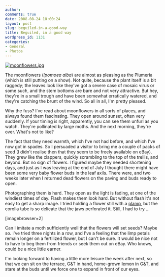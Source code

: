 ```yaml
---
author:
comments: true
date: 2008-08-24 18:00:24
layout: post
slug: beguiled-in-a-good-way
title: Beguiled, in a good way
wordpress_id: 1131
categories:
- General
- Photos
---
```


[![moonflowers.jpg](http://jeremycherfas.net/wp/wp-content/gallery/flowers/moonflowers.jpg)](http://jeremycherfas.net/wp/wp-content/gallery/flowers/moonflowers.jpg)


The moonflowers (_Ipomoea alba_) are almost as pleasing as the Plumeria (which is still putting on a show). Not quite, because the plant itself is a bit raggedy; the leaves look like they've got a severe case of mosaic virus or some such, and the stem bottoms are bare and not very attractive. But hey, they're in a small trough and have been somewhat erratically watered, and they're catching the brunt of the wind. So all in all, I'm pretty pleased.

Why the fuss? I've read about moonflowers in all sorts of places, and always found them fascinating. They open around sunset, often very suddenly. If your timing is right, apparently, you can see them unfurl as you watch. They're pollinated by large moths. And the next morning, they're over. What's not to like?

The fact that they need warmth, which I've not had before, and which I've now got in spades. So I persuaded a visitor to bring me a couple of packs of seed (I didn't realise then that they seem to be freely available on eBay). They grew like the clappers, quickly scrambling to the top of the trellis, and beyond. But no sign of flowers. I figured maybe they needed shortening days, and just as I was leaving at the end of July I thought there might have been some very baby flower buds in the leaf axils. There were, and two weeks later when I returned dead flowers on the paving and buds ready to open.

Photographing them is hard. They open as the light is fading, at one of the windiest times of day. Flash makes them look hard. But without flash it's not easy to get a sharp image. I tried holding a flower still with a [plamp](http://www.tripodhead.com/products/plamp-main.cfm), but the corolla tube is so delicate that the jaws perforated it. Still, I had to try ...

[imagebrowser=2]

Can I imitate a moth sufficiently well that the flowers will set seeds? Maybe so. I've tried three nights in a row, and I've a feeling that the limp petals remain longer on a fertilized flower, but I can't be sure. It would be nice not to have to beg them from friends or seek them out on eBay. Who knows, could be a nice little earner.

I'm looking forward to having a little more leisure the week after next, so that we can sit on the terrace, G&T in hand, home-grown lemon in G&T, and stare at the buds until we force one to expand in front of our eyes.
